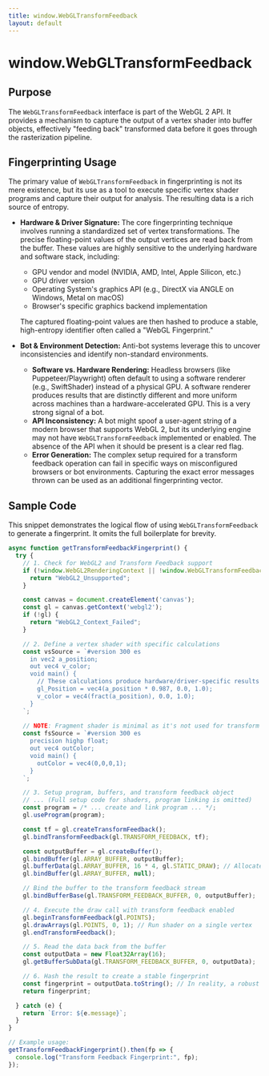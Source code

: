 ```yaml
---
title: window.WebGLTransformFeedback
layout: default
---
```

# window.WebGLTransformFeedback
## Purpose
The `WebGLTransformFeedback` interface is part of the WebGL 2 API. It provides a mechanism to capture the output of a vertex shader into buffer objects, effectively "feeding back" transformed data before it goes through the rasterization pipeline.

## Fingerprinting Usage
The primary value of `WebGLTransformFeedback` in fingerprinting is not its mere existence, but its use as a tool to execute specific vertex shader programs and capture their output for analysis. The resulting data is a rich source of entropy.

*   **Hardware & Driver Signature:** The core fingerprinting technique involves running a standardized set of vertex transformations. The precise floating-point values of the output vertices are read back from the buffer. These values are highly sensitive to the underlying hardware and software stack, including:
    *   GPU vendor and model (NVIDIA, AMD, Intel, Apple Silicon, etc.)
    *   GPU driver version
    *   Operating System's graphics API (e.g., DirectX via ANGLE on Windows, Metal on macOS)
    *   Browser's specific graphics backend implementation

    The captured floating-point values are then hashed to produce a stable, high-entropy identifier often called a "WebGL Fingerprint."

*   **Bot & Environment Detection:** Anti-bot systems leverage this to uncover inconsistencies and identify non-standard environments.
    *   **Software vs. Hardware Rendering:** Headless browsers (like Puppeteer/Playwright) often default to using a software renderer (e.g., SwiftShader) instead of a physical GPU. A software renderer produces results that are distinctly different and more uniform across machines than a hardware-accelerated GPU. This is a very strong signal of a bot.
    *   **API Inconsistency:** A bot might spoof a user-agent string of a modern browser that supports WebGL 2, but its underlying engine may not have `WebGLTransformFeedback` implemented or enabled. The absence of the API when it should be present is a clear red flag.
    *   **Error Generation:** The complex setup required for a transform feedback operation can fail in specific ways on misconfigured browsers or bot environments. Capturing the exact error messages thrown can be used as an additional fingerprinting vector.

## Sample Code
This snippet demonstrates the logical flow of using `WebGLTransformFeedback` to generate a fingerprint. It omits the full boilerplate for brevity.

```javascript
async function getTransformFeedbackFingerprint() {
  try {
    // 1. Check for WebGL2 and Transform Feedback support
    if (!window.WebGL2RenderingContext || !window.WebGLTransformFeedback) {
      return "WebGL2_Unsupported";
    }

    const canvas = document.createElement('canvas');
    const gl = canvas.getContext('webgl2');
    if (!gl) {
      return "WebGL2_Context_Failed";
    }

    // 2. Define a vertex shader with specific calculations
    const vsSource = `#version 300 es
      in vec2 a_position;
      out vec4 v_color;
      void main() {
        // These calculations produce hardware/driver-specific results
        gl_Position = vec4(a_position * 0.987, 0.0, 1.0);
        v_color = vec4(fract(a_position), 0.0, 1.0);
      }
    `;
    
    // NOTE: Fragment shader is minimal as it's not used for transform feedback
    const fsSource = `#version 300 es
      precision highp float;
      out vec4 outColor;
      void main() {
        outColor = vec4(0,0,0,1);
      }
    `;

    // 3. Setup program, buffers, and transform feedback object
    // ... (Full setup code for shaders, program linking is omitted)
    const program = /* ... create and link program ... */;
    gl.useProgram(program);

    const tf = gl.createTransformFeedback();
    gl.bindTransformFeedback(gl.TRANSFORM_FEEDBACK, tf);

    const outputBuffer = gl.createBuffer();
    gl.bindBuffer(gl.ARRAY_BUFFER, outputBuffer);
    gl.bufferData(gl.ARRAY_BUFFER, 16 * 4, gl.STATIC_DRAW); // Allocate space
    gl.bindBuffer(gl.ARRAY_BUFFER, null);

    // Bind the buffer to the transform feedback stream
    gl.bindBufferBase(gl.TRANSFORM_FEEDBACK_BUFFER, 0, outputBuffer);

    // 4. Execute the draw call with transform feedback enabled
    gl.beginTransformFeedback(gl.POINTS);
    gl.drawArrays(gl.POINTS, 0, 1); // Run shader on a single vertex
    gl.endTransformFeedback();

    // 5. Read the data back from the buffer
    const outputData = new Float32Array(16);
    gl.getBufferSubData(gl.TRANSFORM_FEEDBACK_BUFFER, 0, outputData);

    // 6. Hash the result to create a stable fingerprint
    const fingerprint = outputData.toString(); // In reality, a robust hash function is used
    return fingerprint;

  } catch (e) {
    return `Error: ${e.message}`;
  }
}

// Example usage:
getTransformFeedbackFingerprint().then(fp => {
  console.log("Transform Feedback Fingerprint:", fp);
});
```